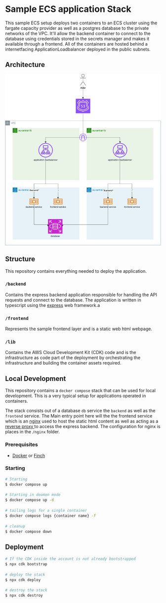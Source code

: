 # Sample ECS application Stack

This sample ECS setup deploys two containers to an ECS cluster using the fargate capacity provider as well as a postgres database to the private networks of the VPC.
It'll allow the backend container to connect to the database using credentials stored in the secrets manager and makes it available through a frontend. All of the containers are hosted behind a internetfacing ApplicationLoadbalancer deployed in the public subnets.

## Architecture

![Architecture](./docs/lab_arch.png)

## Structure

This repository contains everything needed to deploy the application.


### `/backend`

Contains the express backend application responsible for handling the API requests and connect to the database. The application is written in typescript using the [express](https://expressjs.com/) web framework.a

### `/frontend`

Represents the sample frontend layer and is a static web html webpage.

### `/lib`

Contains the AWS Cloud Development Kit (CDK) code and is the infrastructure as code part of the deployment by orchestrating the infrastructure and building the container assets required.

## Local Development

This repository contains a `docker compose` stack that can be used for local development. This is a very typical setup for applications operated in containers.

The stack consists out of a database `db` service the `backend` as well as the `frontend` service. The Main entry point here will the the frontend service which is an [nginx](https://nginx.org/) used to host the static html content as well as acting as a [reverse proxy ](https://en.wikipedia.org/wiki/Reverse_proxy) to access the express backend. The configuration for nginx is places in the `/nginx` folder.

### Prerequisites

- [Docker](https://www.docker.com/) or [Finch](https://github.com/runfinch/finch)

### Starting

```sh
# Starting
$ docker compose up

# Starting in deamon mode
$ docker compose up -d

# tailing logs for a single container
$ docker compose logs {container name} -f

# cleanup
$ docker compose down
```

## Deployment

```bash
# If the CDK inside the account is not already bootstrapped
$ npx cdk bootstrap

# deploy the stack
$ npx cdk deploy

# destroy the stack
$ npx cdk destroy
```
